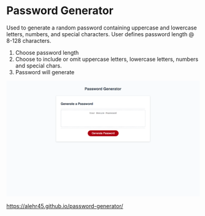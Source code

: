 # Password Generator 
Used to generate a random password containing uppercase and lowercase letters, numbers, and special characters.
User defines password length @ 8-128 characters.

1. Choose password length
2. Choose to include or omit uppercase letters, lowercase letters, numbers and special chars.
3. Password will generate 

![Alt text](./screenshot.png?raw=true "Optional Title")


https://alehr45.github.io/password-generator/
